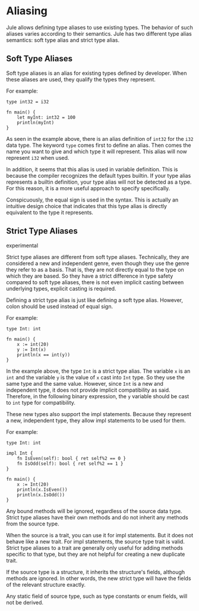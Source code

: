 # Aliasing

Jule allows defining type aliases to use existing types. The behavior of such aliases varies according to their semantics. Jule has two different type alias semantics: soft type alias and strict type alias.

## Soft Type Aliases

Soft type aliases is an alias for existing types defined by developer. When these aliases are used, they qualify the types they represent.

For example:
```jule
type int32 = i32

fn main() {
    let myInt: int32 = 100
    println(myInt)
}
```
As seen in the example above, there is an alias definition of `int32` for the `i32` data type. The keyword `type` comes first to define an alias. Then comes the name you want to give and which type it will represent. This alias will now represent `i32` when used.

In addition, it seems that this alias is used in variable definition. This is because the compiler recognizes the default types builtin. If your type alias represents a builtin definition, your type alias will not be detected as a type. For this reason, it is a more useful approach to specify specifically.

Conspicuously, the equal sign is used in the syntax. This is actually an intuitive design choice that indicates that this type alias is directly equivalent to the type it represents.

## Strict Type Aliases
<div class="warning-badge">experimental</div>

Strict type aliases are different from soft type aliases. Technically, they are considered a new and independent genre, even though they use the genre they refer to as a basis. That is, they are not directly equal to the type on which they are based. So they have a strict difference in type safety compared to soft type aliases, there is not even implicit casting between underlying types, explicit casting is required.

Defining a strict type alias is just like defining a soft type alias. However, colon should be used instead of equal sign.

For example:
```jule
type Int: int

fn main() {
	x := int(20)
	y := Int(x)
	println(x == int(y))
}
```
In the example above, the type `Int` is a strict type alias. The variable `x` is an `int` and the variable `y` is the value of `x` cast into `Int` type. So they use the same type and the same value. However, since `Int` is a new and independent type, it does not provide implicit compatibility as said. Therefore, in the following binary expression, the `y` variable should be cast to `int` type for compatibility.

These new types also support the impl statements. Because they represent a new, independent type, they allow impl statements to be used for them.

For example:
```jule
type Int: int

impl Int {
	fn IsEven(self): bool { ret self%2 == 0 }
	fn IsOdd(self): bool { ret self%2 == 1 }
}

fn main() {
	x := Int(20)
	println(x.IsEven())
	println(x.IsOdd())
}
```

Any bound methods will be ignored, regardless of the source data type. Strict type aliases have their own methods and do not inherit any methods from the source type.

When the source is a trait, you can use it for impl statements. But it does not behave like a new trait. For impl statements, the source type trait is valid. Strict type aliases to a trait are generally only useful for adding methods specific to that type, but they are not helpful for creating a new duplicate trait.

If the source type is a structure, it inherits the structure's fields, although methods are ignored. In other words, the new strict type will have the fields of the relevant structure exactly.

Any static field of source type, such as type constants or enum fields, will not be derived.